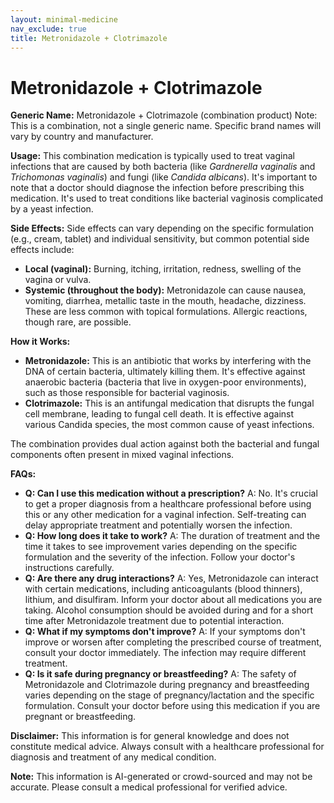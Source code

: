 ```yaml
---
layout: minimal-medicine
nav_exclude: true
title: Metronidazole + Clotrimazole
---
```


# Metronidazole + Clotrimazole

**Generic Name:** Metronidazole + Clotrimazole (combination product)  Note:  This is a combination, not a single generic name.  Specific brand names will vary by country and manufacturer.

**Usage:** This combination medication is typically used to treat vaginal infections that are caused by both bacteria (like *Gardnerella vaginalis* and *Trichomonas vaginalis*) and fungi (like *Candida albicans*). It's important to note that a doctor should diagnose the infection before prescribing this medication.  It's used to treat conditions like bacterial vaginosis complicated by a yeast infection.

**Side Effects:** Side effects can vary depending on the specific formulation (e.g., cream, tablet) and individual sensitivity, but common potential side effects include:

* **Local (vaginal):** Burning, itching, irritation, redness, swelling of the vagina or vulva.
* **Systemic (throughout the body):**  Metronidazole can cause nausea, vomiting, diarrhea, metallic taste in the mouth, headache, dizziness.  These are less common with topical formulations.  Allergic reactions, though rare, are possible.

**How it Works:**

* **Metronidazole:** This is an antibiotic that works by interfering with the DNA of certain bacteria, ultimately killing them.  It's effective against anaerobic bacteria (bacteria that live in oxygen-poor environments), such as those responsible for bacterial vaginosis.
* **Clotrimazole:** This is an antifungal medication that disrupts the fungal cell membrane, leading to fungal cell death. It is effective against various Candida species, the most common cause of yeast infections.

The combination provides dual action against both the bacterial and fungal components often present in mixed vaginal infections.


**FAQs:**

* **Q: Can I use this medication without a prescription?** A: No.  It's crucial to get a proper diagnosis from a healthcare professional before using this or any other medication for a vaginal infection. Self-treating can delay appropriate treatment and potentially worsen the infection.
* **Q: How long does it take to work?** A:  The duration of treatment and the time it takes to see improvement varies depending on the specific formulation and the severity of the infection.  Follow your doctor's instructions carefully.
* **Q: Are there any drug interactions?** A: Yes,  Metronidazole can interact with certain medications, including anticoagulants (blood thinners), lithium, and disulfiram.  Inform your doctor about all medications you are taking.  Alcohol consumption should be avoided during and for a short time after Metronidazole treatment due to potential interaction.
* **Q: What if my symptoms don't improve?** A: If your symptoms don't improve or worsen after completing the prescribed course of treatment, consult your doctor immediately.  The infection may require different treatment.
* **Q: Is it safe during pregnancy or breastfeeding?** A: The safety of Metronidazole and Clotrimazole during pregnancy and breastfeeding varies depending on the stage of pregnancy/lactation and the specific formulation.  Consult your doctor before using this medication if you are pregnant or breastfeeding.


**Disclaimer:** This information is for general knowledge and does not constitute medical advice.  Always consult with a healthcare professional for diagnosis and treatment of any medical condition.


**Note:** This information is AI-generated or crowd-sourced and may not be accurate. Please consult a medical professional for verified advice.